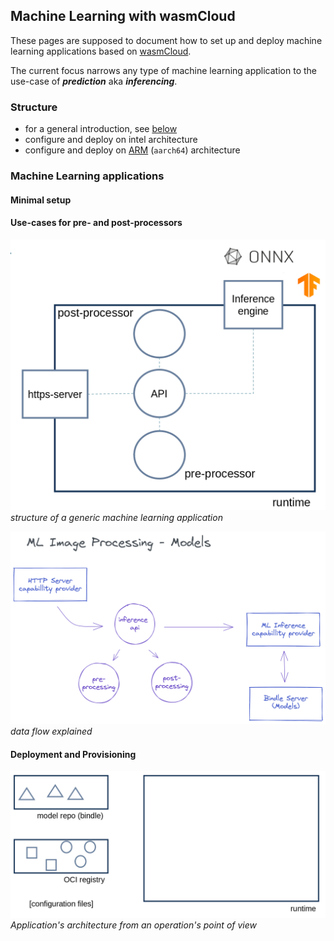 ## Machine Learning with wasmCloud

These pages are supposed to document how to set up and deploy machine learning applications based on [wasmCloud](https://wasmcloud.dev/). 

The current focus narrows any type of machine learning application to the use-case of __*prediction*__ aka __*inferencing*__.

### Structure

* for a general introduction, see [below](#machine-learning-applications)
* configure and deploy on intel architecture
* configure and deploy on [ARM](./arm_architecture.html) (`aarch64`) architecture

### Machine Learning applications

#### Minimal setup

#### Use-cases for pre- and post-processors

![generic application](images/application.png)
*structure of a generic machine learning application*

![generic application](images/application-excalidraw-wo-background.png)
*data flow explained*

#### Deployment and Provisioning

![generic application](images/repo-registry-runtime.png)
*Application's architecture from an operation's point of view*
